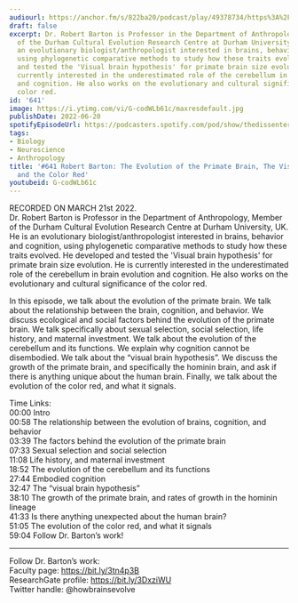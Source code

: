 ```yaml
---
audiourl: https://anchor.fm/s/822ba20/podcast/play/49378734/https%3A%2F%2Fd3ctxlq1ktw2nl.cloudfront.net%2Fstaging%2F2022-2-21%2Fd5e4547b-3c1d-5402-e7e9-4fc28a33cc79.m4a
draft: false
excerpt: Dr. Robert Barton is Professor in the Department of Anthropology, Member
  of the Durham Cultural Evolution Research Centre at Durham University, UK. He is
  an evolutionary biologist/anthropologist interested in brains, behavior and cognition,
  using phylogenetic comparative methods to study how these traits evolved. He developed
  and tested the 'Visual brain hypothesis' for primate brain size evolution. He is
  currently interested in the underestimated role of the cerebellum in brain evolution
  and cognition. He also works on the evolutionary and cultural significance of the
  color red.
id: '641'
image: https://i.ytimg.com/vi/G-codWLb61c/maxresdefault.jpg
publishDate: 2022-06-20
spotifyEpisodeUrl: https://podcasters.spotify.com/pod/show/thedissenter/episodes/641-Robert-Barton-The-Evolution-of-the-Primate-Brain--The-Visual-Brain--and-the-Color-Red-e1g1dve
tags:
- Biology
- Neuroscience
- Anthropology
title: '#641 Robert Barton: The Evolution of the Primate Brain, The Visual Brain,
  and the Color Red'
youtubeid: G-codWLb61c
---
```

<div class="timelinks">

RECORDED ON MARCH 21st 2022.  
Dr. Robert Barton is Professor in the Department of Anthropology, Member of the Durham Cultural Evolution Research Centre at Durham University, UK. He is an evolutionary biologist/anthropologist interested in brains, behavior and cognition, using phylogenetic comparative methods to study how these traits evolved. He developed and tested the 'Visual brain hypothesis' for primate brain size evolution. He is currently interested in the underestimated role of the cerebellum in brain evolution and cognition. He also works on the evolutionary and cultural significance of the color red.

In this episode, we talk about the evolution of the primate brain. We talk about the relationship between the brain, cognition, and behavior. We discuss ecological and social factors behind the evolution of the primate brain. We talk specifically about sexual selection, social selection, life history, and maternal investment. We talk about the evolution of the cerebellum and its functions. We explain why cognition cannot be disembodied. We talk about the “visual brain hypothesis”. We discuss the growth of the primate brain, and specifically the hominin brain, and ask if there is anything unique about the human brain. Finally, we talk about the evolution of the color red, and what it signals.

Time Links:  
<time>00:00</time> Intro  
<time>00:58</time> The relationship between the evolution of brains, cognition, and behavior  
<time>03:39</time> The factors behind the evolution of the primate brain  
<time>07:33</time> Sexual selection and social selection  
<time>11:08</time> Life history, and maternal investment  
<time>18:52</time> The evolution of the cerebellum and its functions  
<time>27:44</time> Embodied cognition  
<time>32:47</time> The “visual brain hypothesis”  
<time>38:10</time> The growth of the primate brain, and rates of growth in the hominin lineage  
<time>41:33</time> Is there anything unexpected about the human brain?  
<time>51:05</time> The evolution of the color red, and what it signals  
<time>59:04</time> Follow Dr. Barton’s work!

---

Follow Dr. Barton’s work:  
Faculty page: https://bit.ly/3tn4p3B  
ResearchGate profile: https://bit.ly/3DxziWU  
Twitter handle: @howbrainsevolve
</div>


